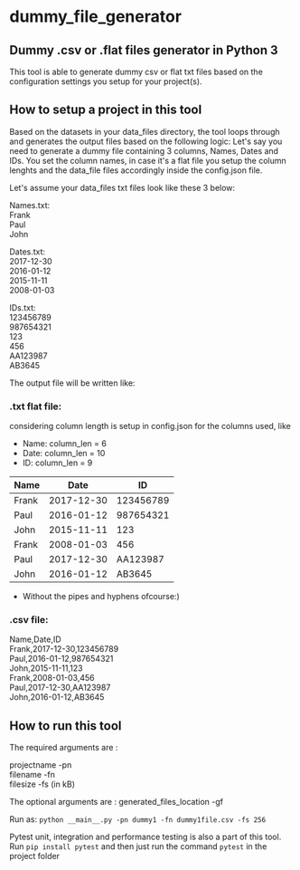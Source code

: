# dummy_file_generator
## Dummy .csv or .flat files generator in Python 3

This tool is able to generate dummy csv or flat txt files based on the configuration settings you setup for your project(s).

## How to setup a project in this tool
Based on the datasets in your data_files directory, the tool loops through and generates the output files based on the following logic:
Let's say you need to generate a dummy file containing 3 columns, Names, Dates and IDs. You set the column names, in case it's a flat file you setup the column lenghts and the data_file files accordingly inside the config.json file. 

Let's assume your data_files txt files look like these 3 below:

Names.txt:  <br />
Frank  <br />
Paul  <br />
John  <br />

Dates.txt:  <br />
2017-12-30  <br />
2016-01-12  <br />
2015-11-11  <br />
2008-01-03  <br />

IDs.txt:  <br />
123456789  <br />
987654321  <br />
123  <br />
456  <br />
AA123987  <br />
AB3645  <br />

The output file will be written like:

### .txt flat file:
considering column length is setup in config.json for the columns used, like 
* Name: column_len = 6
* Date: column_len = 10
* ID: column_len = 9

| Name   | Date       | ID        | 
| ------ | ---------- | --------- | 
| Frank  | 2017-12-30 | 123456789 | 
| Paul   | 2016-01-12 | 987654321 | 
| John   | 2015-11-11 | 123       | 
| Frank  | 2008-01-03 | 456       | 
| Paul   | 2017-12-30 | AA123987  | 
| John   | 2016-01-12 | AB3645    | 

* Without the pipes and hyphens ofcourse:)

### .csv file:

Name,Date,ID<br />
Frank,2017-12-30,123456789<br />
Paul,2016-01-12,987654321<br />
John,2015-11-11,123<br />
Frank,2008-01-03,456<br />
Paul,2017-12-30,AA123987<br />
John,2016-01-12,AB3645<br />


## How to run this tool
The required arguments are :

projectname -pn <br />
filename -fn <br />
filesize -fs (in kB)

The optional arguments are :
generated_files_location -gf <br />

Run as:
`python __main__.py -pn dummy1 -fn dummy1file.csv -fs 256`

Pytest unit, integration and performance testing is also a part of this tool.
Run `pip install pytest` and then just run the command `pytest` in the project folder

